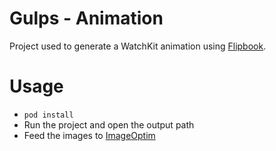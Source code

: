 # Gulps - Animation

Project used to generate a WatchKit animation using [Flipbook](https://github.com/frosty/Flipbook).

# Usage

* `pod install`
* Run the project and open the output path
* Feed the images to [ImageOptim](https://imageoptim.com/)


